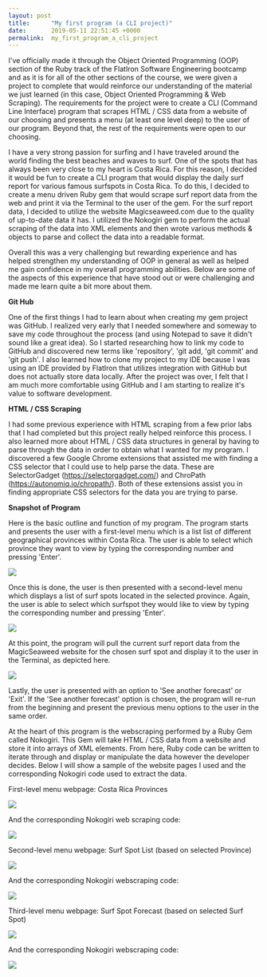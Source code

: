 ```yaml
---
layout: post
title:      "My first program (a CLI project)"
date:       2019-05-11 22:51:45 +0000
permalink:  my_first_program_a_cli_project
---
```


I've officially made it through the Object Oriented Programming (OOP) section of the Ruby track of the FlatIron Software Engineering bootcamp and as it is for all of the other sections of the course, we were given a project to complete that would reinforce our understanding of the material we just learned (in this case, Object Oriented Programming & Web Scraping).  The requirements for the project were to create a CLI (Command Line Interface) program that scrapes HTML / CSS data from a website of our choosing and presents a menu (at least one level deep) to the user of our program.  Beyond that, the rest of the requirements were open to our choosing.  

I have a very strong passion for surfing and I have traveled around the world finding the best beaches and waves to surf.  One of the spots that has always been very close to my heart is Costa Rica.  For this reason, I decided it would be fun to create a CLI program that would display the daily surf report for various famous surfspots in Costa Rica.  To do this, I decided to create a menu driven Ruby gem that would scrape surf report data from the web and print it via the Terminal to the user of the gem.  For the surf report data, I decided to utilize the website Magicseaweed.com due to the quality of up-to-date data it has.  I utilized the Nokogiri gem to perform the actual scraping of the data into XML elements and then wrote various methods & objects to parse and collect the data into a readable format.  

Overall this was a very challenging but rewarding experience and has helped strengthen my understanding of OOP in general as well as helped me gain confidence in my overall programming abilities.  Below are some of the aspects of this experience that have stood out or were challenging and made me learn quite a bit more about them.

**Git Hub**

One of the first things I had to learn about when creating my gem project was GitHub.   I realized very early that I needed somewhere and someway to save my code throughout the process (and using Notepad to save it didn't sound like a great idea).  So I started researching how to link my code to GitHub and discovered new terms like 'repository', 'git add, 'git commit' and 'git push'.  I also learned how to clone my project to my IDE because I was using an IDE provided by FlatIron that utilizes integration with GitHub but does not actually store data locally.  After the project was over, I felt that I am much more comfortable using GitHub and I am starting to realize it's value to software development.

**HTML / CSS Scraping**



I had some previous experience with HTML scraping from a few prior labs that I had completed but this project really helped reinforce this process.  I also learned more about HTML / CSS data structures in general by having to parse through the data in order to obtain what I wanted for my program.  I discovered a few Google Chrome extensions that assisted me with finding a CSS selector that I could use to help parse the data.  These are SelectorGadget (https://selectorgadget.com/) and ChroPath (https://autonomiq.io/chropath/).  Both of these extensions assist you in finding appropriate CSS selectors for the data you are trying to parse.

**Snapshot of Program**

Here is the basic outline and function of my program.  The program starts and presents the user with a first-level menu which is a list list of different geographical provinces within Costa Rica.  The user is able to select which province they want to view by typing the corresponding number and pressing 'Enter'.

![](https://i.imgur.com/bcaHhZF.jpg)

Once this is done, the user is then presented with a second-level menu which displays a list of surf spots located in the selected province.  Again, the user is able to select which surfspot they would like to view by typing the corresponding number and pressing 'Enter'.

![](https://i.imgur.com/ewy8kem.jpg)

At this point, the program will pull the current surf report data from the MagicSeaweed website for the chosen surf spot and display it to the user in the Terminal, as depicted here.

![](https://i.imgur.com/VF0dLQG.jpg)

Lastly, the user is presented with an option to 'See another forecast' or 'Exit'.  If the 'See another forecast' option is chosen, the program will re-run from the beginning and present the previous menu options to the user in the same order.  

At the heart of this program is the webscraping performed by a Ruby Gem called Nokogiri.  This Gem will take HTML / CSS data from a website and store it into arrays of XML elements.  From here, Ruby code can be written to iterate through and display or manipulate the data however the developer decides.  Below I will show a sample of the website pages I used and the corresponding Nokogiri code used to extract the data.

First-level menu webpage:  Costa Rica Provinces

![](https://i.imgur.com/JZisxM0.jpg)

And the corresponding Nokogiri web scraping code:

![](https://i.imgur.com/aWTWo7a.jpg)

Second-level menu webpage:  Surf Spot List (based on selected Province)

![](https://i.imgur.com/E1pA6rB.jpg)

And the corresponding Nokogiri webscraping code:

![](https://i.imgur.com/2AYRWLT.jpg)

Third-level menu webpage:  Surf Spot Forecast (based on selected Surf Spot)

![](https://i.imgur.com/lrSdsit.jpg)

And the corresponding Nokogiri webscraping code:

![](https://i.imgur.com/cWtsdKp.jpg)




